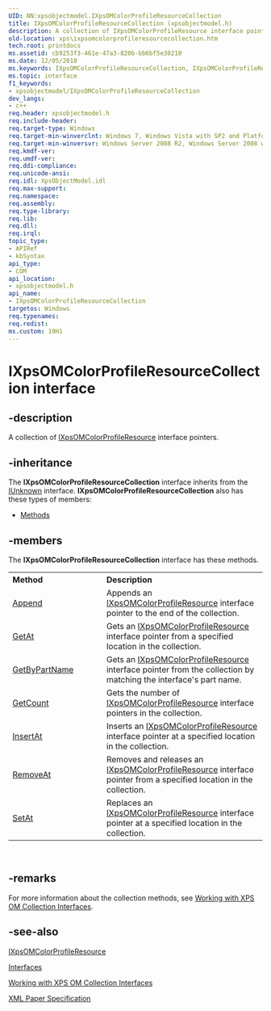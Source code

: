 ```yaml
---
UID: NN:xpsobjectmodel.IXpsOMColorProfileResourceCollection
title: IXpsOMColorProfileResourceCollection (xpsobjectmodel.h)
description: A collection of IXpsOMColorProfileResource interface pointers.
old-location: xps\ixpsomcolorprofileresourcecollection.htm
tech.root: printdocs
ms.assetid: cb9253f3-461e-47a3-820b-bb6bf5e30210
ms.date: 12/05/2018
ms.keywords: IXpsOMColorProfileResourceCollection, IXpsOMColorProfileResourceCollection interface [XPS Documents and Packaging], IXpsOMColorProfileResourceCollection interface [XPS Documents and Packaging],described, xps.ixpsomcolorprofileresourcecollection, xpsobjectmodel/IXpsOMColorProfileResourceCollection
ms.topic: interface
f1_keywords:
- xpsobjectmodel/IXpsOMColorProfileResourceCollection
dev_langs:
- c++
req.header: xpsobjectmodel.h
req.include-header: 
req.target-type: Windows
req.target-min-winverclnt: Windows 7, Windows Vista with SP2 and Platform Update for Windows Vista [desktop apps \| UWP apps]
req.target-min-winversvr: Windows Server 2008 R2, Windows Server 2008 with SP2 and Platform Update for Windows Server 2008 [desktop apps \| UWP apps]
req.kmdf-ver: 
req.umdf-ver: 
req.ddi-compliance: 
req.unicode-ansi: 
req.idl: XpsObjectModel.idl
req.max-support: 
req.namespace: 
req.assembly: 
req.type-library: 
req.lib: 
req.dll: 
req.irql: 
topic_type:
- APIRef
- kbSyntax
api_type:
- COM
api_location:
- xpsobjectmodel.h
api_name:
- IXpsOMColorProfileResourceCollection
targetos: Windows
req.typenames: 
req.redist: 
ms.custom: 19H1
---
```


# IXpsOMColorProfileResourceCollection interface


## -description


A collection of <a href="https://docs.microsoft.com/windows/desktop/api/xpsobjectmodel/nn-xpsobjectmodel-ixpsomcolorprofileresource">IXpsOMColorProfileResource</a> interface pointers.


## -inheritance

The <b xmlns:loc="http://microsoft.com/wdcml/l10n">IXpsOMColorProfileResourceCollection</b> interface inherits from the <a href="https://docs.microsoft.com/windows/desktop/api/unknwn/nn-unknwn-iunknown">IUnknown</a> interface. <b>IXpsOMColorProfileResourceCollection</b> also has these types of members:
<ul>
<li><a href="https://docs.microsoft.com/">Methods</a></li>
</ul>

## -members

The <b>IXpsOMColorProfileResourceCollection</b> interface has these methods.
<table class="members" id="memberListMethods">
<tr>
<th align="left" width="37%">Method</th>
<th align="left" width="63%">Description</th>
</tr>
<tr data="declared;">
<td align="left" width="37%">
<a href="https://docs.microsoft.com/windows/desktop/api/xpsobjectmodel/nf-xpsobjectmodel-ixpsomcolorprofileresourcecollection-append">Append</a>
</td>
<td align="left" width="63%">
Appends an <a href="https://docs.microsoft.com/windows/desktop/api/xpsobjectmodel/nn-xpsobjectmodel-ixpsomcolorprofileresource">IXpsOMColorProfileResource</a> interface pointer to the end of the collection.
            

</td>
</tr>
<tr data="declared;">
<td align="left" width="37%">
<a href="https://docs.microsoft.com/windows/desktop/api/xpsobjectmodel/nf-xpsobjectmodel-ixpsomcolorprofileresourcecollection-getat">GetAt</a>
</td>
<td align="left" width="63%">
Gets an <a href="https://docs.microsoft.com/windows/desktop/api/xpsobjectmodel/nn-xpsobjectmodel-ixpsomcolorprofileresource">IXpsOMColorProfileResource</a> interface pointer from a specified location in the collection.
            

</td>
</tr>
<tr data="declared;">
<td align="left" width="37%">
<a href="https://docs.microsoft.com/windows/desktop/api/xpsobjectmodel/nf-xpsobjectmodel-ixpsomcolorprofileresourcecollection-getbypartname">GetByPartName</a>
</td>
<td align="left" width="63%">
Gets an <a href="https://docs.microsoft.com/windows/desktop/api/xpsobjectmodel/nn-xpsobjectmodel-ixpsomcolorprofileresource">IXpsOMColorProfileResource</a> interface pointer from the collection by matching the interface's part name.
            

</td>
</tr>
<tr data="declared;">
<td align="left" width="37%">
<a href="https://docs.microsoft.com/windows/desktop/api/xpsobjectmodel/nf-xpsobjectmodel-ixpsomcolorprofileresourcecollection-getcount">GetCount</a>
</td>
<td align="left" width="63%">
Gets the number of <a href="https://docs.microsoft.com/windows/desktop/api/xpsobjectmodel/nn-xpsobjectmodel-ixpsomcolorprofileresource">IXpsOMColorProfileResource</a> interface pointers in the collection.
            

</td>
</tr>
<tr data="declared;">
<td align="left" width="37%">
<a href="https://docs.microsoft.com/windows/desktop/api/xpsobjectmodel/nf-xpsobjectmodel-ixpsomcolorprofileresourcecollection-insertat">InsertAt</a>
</td>
<td align="left" width="63%">
Inserts an <a href="https://docs.microsoft.com/windows/desktop/api/xpsobjectmodel/nn-xpsobjectmodel-ixpsomcolorprofileresource">IXpsOMColorProfileResource</a> interface pointer at a specified location in the collection.
            

</td>
</tr>
<tr data="declared;">
<td align="left" width="37%">
<a href="https://docs.microsoft.com/windows/desktop/api/xpsobjectmodel/nf-xpsobjectmodel-ixpsomcolorprofileresourcecollection-removeat">RemoveAt</a>
</td>
<td align="left" width="63%">
Removes and releases an <a href="https://docs.microsoft.com/windows/desktop/api/xpsobjectmodel/nn-xpsobjectmodel-ixpsomcolorprofileresource">IXpsOMColorProfileResource</a> interface pointer from a specified location in the collection.
            

</td>
</tr>
<tr data="declared;">
<td align="left" width="37%">
<a href="https://docs.microsoft.com/windows/desktop/api/xpsobjectmodel/nf-xpsobjectmodel-ixpsomcolorprofileresourcecollection-setat">SetAt</a>
</td>
<td align="left" width="63%">
Replaces an <a href="https://docs.microsoft.com/windows/desktop/api/xpsobjectmodel/nn-xpsobjectmodel-ixpsomcolorprofileresource">IXpsOMColorProfileResource</a> interface pointer at a specified location in the collection.
            

</td>
</tr>
</table> 


## -remarks



For more information about the collection methods, see  <a href="https://docs.microsoft.com/previous-versions/windows/desktop/dd372931(v=vs.85)">Working with XPS OM Collection Interfaces</a>.




## -see-also




<a href="https://docs.microsoft.com/windows/desktop/api/xpsobjectmodel/nn-xpsobjectmodel-ixpsomcolorprofileresource">IXpsOMColorProfileResource</a>



<a href="https://docs.microsoft.com/previous-versions/windows/desktop/dd316980(v=vs.85)">Interfaces</a>



<a href="https://docs.microsoft.com/previous-versions/windows/desktop/dd372931(v=vs.85)">Working with XPS OM Collection Interfaces</a>



<a href="http://go.microsoft.com/?linkid=8435939">XML Paper Specification</a>
 

 

